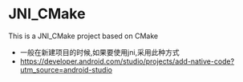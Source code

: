 # JNI_CMake
This is a JNI_CMake project based on CMake
* 一般在新建项目的时候,如果要使用jni,采用此种方式
* https://developer.android.com/studio/projects/add-native-code?utm_source=android-studio